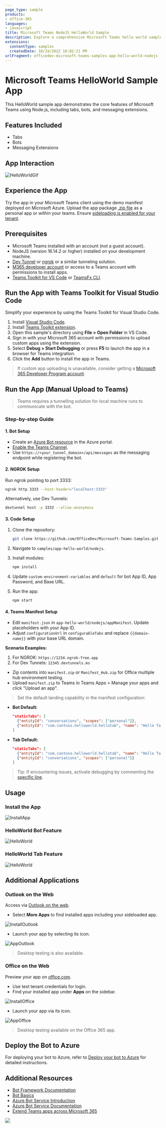 ```yaml
---
page_type: sample
products:
- office-365
languages:
- javascript
title: Microsoft Teams NodeJS HelloWorld Sample
description: Explore a comprehensive Microsoft Teams hello world sample app built with Node.js, demonstrating key features such as tabs, bots, and messaging extensions.
extensions:
  contentType: samples
  createdDate: 10/19/2022 10:02:21 PM
urlFragment: officedev-microsoft-teams-samples-app-hello-world-nodejs
---
```


# Microsoft Teams HelloWorld Sample App

This HelloWorld sample app demonstrates the core features of Microsoft Teams using Node.js, including tabs, bots, and messaging extensions.

## Features Included

- Tabs
- Bots
- Messaging Extensions

## App Interaction

![HelloWorldGif](Images/AppHelloWorldGif.gif)

## Experience the App

Try the app in your Microsoft Teams client using the demo manifest deployed on Microsoft Azure. Upload the app package [.zip file](/samples/app-hello-world/csharp/demo-manifest/app-hello-world.zip) as a personal app or within your teams. Ensure [sideloading is enabled for your tenant](https://docs.microsoft.com/microsoftteams/platform/concepts/build-and-test/prepare-your-o365-tenant#enable-custom-teams-apps-and-turn-on-custom-app-uploading).

## Prerequisites

- Microsoft Teams installed with an account (not a guest account).
- NodeJS (version 16.14.2 or higher) installed on your development machine.
- [Dev Tunnel](https://learn.microsoft.com/en-us/azure/developer/dev-tunnels/get-started?tabs=windows) or [ngrok](https://ngrok.com/) or a similar tunneling solution.
- [M365 developer account](https://docs.microsoft.com/microsoftteams/platform/concepts/build-and-test/prepare-your-o365-tenant) or access to a Teams account with permissions to install apps.
- [Teams Toolkit for VS Code](https://marketplace.visualstudio.com/items?itemName=TeamsDevApp.ms-teams-vscode-extension) or [TeamsFx CLI](https://learn.microsoft.com/microsoftteams/platform/toolkit/teamsfx-cli?pivots=version-one).

## Run the App with Teams Toolkit for Visual Studio Code

Simplify your experience by using the Teams Toolkit for Visual Studio Code.

1. Install [Visual Studio Code](https://code.visualstudio.com/docs/setup/setup-overview).
2. Install [Teams Toolkit extension](https://marketplace.visualstudio.com/items?itemName=TeamsDevApp.ms-teams-vscode-extension).
3. Open this sample's directory using **File > Open Folder** in VS Code.
4. Sign in with your Microsoft 365 account with permissions to upload custom apps using the extension.
5. Select **Debug > Start Debugging** or press **F5** to launch the app in a browser for Teams integration.
6. Click the **Add** button to install the app in Teams.

> If custom app uploading is unavailable, consider getting a [Microsoft 365 Developer Program account](https://developer.microsoft.com/en-us/microsoft-365/dev-program).

## Run the App (Manual Upload to Teams)

> Teams requires a tunnelling solution for local machine runs to communicate with the bot.

### Step-by-step Guide

#### 1. Bot Setup
- Create an [Azure Bot resource](https://docs.microsoft.com/azure/bot-service/bot-builder-authentication?view=azure-bot-service-4.0&tabs=csharp%2Caadv2) in the Azure portal.
- [Enable the Teams Channel](https://docs.microsoft.com/azure/bot-service/channel-connect-teams?view=azure-bot-service-4.0).
- Use `https://<your_tunnel_domain>/api/messages` as the messaging endpoint while registering the bot.

#### 2. NGROK Setup
Run ngrok pointing to port 3333:

```bash
ngrok http 3333 --host-header="localhost:3333"
```

Alternatively, use Dev Tunnels:

```bash
devtunnel host -p 3333 --allow-anonymous
```

#### 3. Code Setup

1. Clone the repository:

    ```bash
    git clone https://github.com/OfficeDev/Microsoft-Teams-Samples.git
    ```

2. Navigate to `samples/app-hello-world/nodejs`.
3. Install modules:

    ```bash
    npm install
    ```

4. Update `custom-environment-variables` and `default` for bot App ID, App Password, and Base URL.
5. Run the app:

    ```bash
    npm start
    ```

#### 4. Teams Manifest Setup

- Edit `manifest.json` in `app-hello-world/nodejs/appManifest`. Update placeholders with your App ID.
- Adjust `configurationUrl` in `configurableTabs` and replace `{{domain-name}}` with your base URL domain.

**Scenario Examples:**

1. For NGROK: `https://1234.ngrok-free.app`
2. For Dev Tunnels: `12345.devtunnels.ms`

- Zip contents into `manifest.zip` or `Manifest_Hub.zip` for Office multiple hub environment testing.
- Upload `manifest.zip` to Teams in Teams Apps > Manage your apps and click "Upload an app".
  
> Set the default landing capability in the manifest configuration:
  
- **Bot Default:**
  ```json
  "staticTabs": [
    {"entityId": "conversations", "scopes": ["personal"]},
    {"entityId": "com.contoso.helloworld.hellotab", "name": "Hello Tab", "contentUrl": "https://${{BOT_DOMAIN}}/hello", "scopes": ["personal"]}
  ]
  ```

- **Tab Default:**
  ```json
  "staticTabs": [
    {"entityId": "com.contoso.helloworld.hellotab", "name": "Hello Tab", "contentUrl": "https://${{BOT_DOMAIN}}/hello", "scopes": ["personal"]},
    {"entityId": "conversations", "scopes": ["personal"]}
  ]
  ```

> Tip: If encountering issues, activate debugging by commenting the [specific line](https://github.com/OfficeDev/Microsoft-Teams-Samples/blob/main/samples/app-hello-world/nodejs/src/bot.js#L38).

## Usage

### Install the App

![InstallApp](Images/Install.png)

### HelloWorld Bot Feature

![HelloWorld](Images/Bot.png)

### HelloWorld Tab Feature

![HelloWorld](Images/Tab.png)

## Additional Applications

### Outlook on the Web

Access via [Outlook on the web](https://outlook.office.com/mail/).

- Select **More Apps** to find installed apps including your sideloaded app.
  
![InstallOutlook](Images/InstallOutlook.png)

- Launch your app by selecting its icon.

![AppOutlook](Images/AppOutlook.png)

> Desktop testing is also available.

### Office on the Web

Preview your app on [office.com](https://office.com).

- Use test tenant credentials for login.
- Find your installed app under **Apps** on the sidebar.

![InstallOffice](Images/InstallOffice.png)

- Launch your app via its icon.

![AppOffice](Images/AppOffice.png)

> Desktop testing available on the Office 365 app.

## Deploy the Bot to Azure

For deploying your bot to Azure, refer to [Deploy your bot to Azure](https://aka.ms/azuredeployment) for detailed instructions.

## Additional Resources

- [Bot Framework Documentation](https://docs.botframework.com)
- [Bot Basics](https://docs.microsoft.com/azure/bot-service/bot-builder-basics?view=azure-bot-service-4.0)
- [Azure Bot Service Introduction](https://docs.microsoft.com/azure/bot-service/bot-service-overview-introduction?view=azure-bot-service-4.0)
- [Azure Bot Service Documentation](https://docs.microsoft.com/azure/bot-service/?view=azure-bot-service-4.0)
- [Extend Teams apps across Microsoft 365](https://learn.microsoft.com/en-us/microsoftteams/platform/m365-apps/overview)

<img src="https://pnptelemetry.azurewebsites.net/microsoft-teams-samples/samples/app-hello-world-nodejs" />
